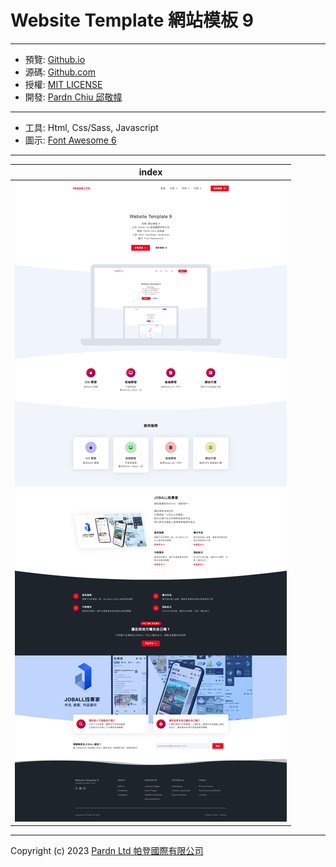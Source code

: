 # Website Template 網站模板 9

***

- 預覽: [Github.io](https://pardnchiu.github.io/website-template-9/)
- 源碼: [Github.com](https://github.com/pardnchiu/website-template-9/)
- 授權: [MIT LICENSE](https://github.com/pardnchiu/website-template-9/blob/main/LICENSE)
- 開發: [Pardn Chiu 邱敬幃](https://joball.tw/@pardnltd)

***

- 工具: Html, Css/Sass, Javascript
- 圖示: [Font Awesome 6](https://fontawesome.com/v6/search)

***

| index |
|---|
| ![index](./image/index.jpg) |

***

Copyright (c) 2023 [Pardn Ltd 帕登國際有限公司](https://joball.tw/@pardnltd)
